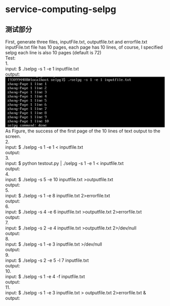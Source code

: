 # service-computing-selpg
## 测试部分
First, generate three files, inputFile.txt, outputfile.txt and errorfile.txt<br>
inputFile.txt file has 10 pages, each page has 10 lines, of course, I specified selpg each line is also 10 pages (default is 72)<br>
Test:<br>
1.<br>
input: $ ./selpg -s 1 -e 1 inputfile.txt<br>
output:<br>
![image](https://github.com/Tendernesszh/service-computing-selpg/blob/master/testpicture/test1.png)<br>
As Figure, the success of the first page of the 10 lines of text output to the screen.<br>
2.<br>
input: $ ./selpg -s 1 -e 1 < inputfile.txt<br>
output:<br>
3.<br>
input: $ python testout.py | ./selpg -s 1 -e 1 < inputfile.txt<br>
output:<br>
4.<br>
input: $ ./selpg -s 5 -e 10 inputfile.txt >outputfile.txt<br>
output:<br>
5.<br>
input: $ ./selpg -s 1 -e 8 inputfile.txt 2>errorfile.txt<br>
output:<br>
6.<br>
input: $ ./selpg -s 4 -e 6 inputfile.txt >outputfile.txt 2>errorfile.txt<br>
output:<br>
7.<br>
input: $ ./selpg -s 2 -e 4 inputfile.txt >outputfile.txt 2>/dev/null<br>
output:<br>
8.<br>
input: $ ./selpg -s 1 -e 3 inputfile.txt >/dev/null<br>
output:<br>
9.<br>
input: $ ./selpg -s 2 -e 5 -l 7 inputfile.txt<br>
output:<br>
10.<br>
input: $ ./selpg -s 1 -e 4 -f inputfile.txt<br>
output:<br>
11.<br>
input: $ ./selpg -s 1 -e 3 inputfile.txt > outputfile.txt 2>errorfile.txt &<br>
output:<br>
